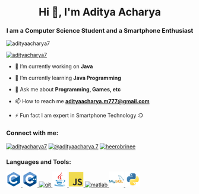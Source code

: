 <h1 align="center">Hi 👋, I'm Aditya Acharya</h1>
<h3 align="center">I am a Computer Science Student and a Smartphone Enthusiast</h3>

<p align="left"> <img src="https://komarev.com/ghpvc/?username=adityaacharya7&label=Profile%20views&color=0e75b6&style=flat" alt="adityaacharya7" /> </p>

<p align="left"> <a href="https://twitter.com/adityacharya7" target="blank"><img src="https://img.shields.io/twitter/follow/adityacharya7?logo=twitter&style=for-the-badge" alt="adityacharya7" /></a> </p>

- 🔭 I’m currently working on **Java**

- 🌱 I’m currently learning **Java Programming**

- 💬 Ask me about **Programming, Games, etc**

- 📫 How to reach me **adityaacharya.m777@gmail.com**

- ⚡ Fun fact I am expert in Smartphone Technology :D 

<h3 align="left">Connect with me:</h3>
<p align="left">
<a href="https://twitter.com/adityacharya7" target="blank"><img align="center" src="https://raw.githubusercontent.com/rahuldkjain/github-profile-readme-generator/master/src/images/icons/Social/twitter.svg" alt="adityacharya7" height="30" width="40" /></a>
<a href="https://instagram.com/@adityaacharya.7" target="blank"><img align="center" src="https://raw.githubusercontent.com/rahuldkjain/github-profile-readme-generator/master/src/images/icons/Social/instagram.svg" alt="@adityaacharya.7" height="30" width="40" /></a>
<a href="https://www.youtube.com/@heerobrinee" target="blank"><img align="center" src="https://raw.githubusercontent.com/rahuldkjain/github-profile-readme-generator/master/src/images/icons/Social/youtube.svg" alt="heerobrinee" height="30" width="40" /></a>
</p>

<h3 align="left">Languages and Tools:</h3>
<p align="left"> <a href="https://www.cprogramming.com/" target="_blank" rel="noreferrer"> <img src="https://raw.githubusercontent.com/devicons/devicon/master/icons/c/c-original.svg" alt="c" width="40" height="40"/> </a> <a href="https://www.w3schools.com/cpp/" target="_blank" rel="noreferrer"> <img src="https://raw.githubusercontent.com/devicons/devicon/master/icons/cplusplus/cplusplus-original.svg" alt="cplusplus" width="40" height="40"/> </a> <a href="https://git-scm.com/" target="_blank" rel="noreferrer"> <img src="https://www.vectorlogo.zone/logos/git-scm/git-scm-icon.svg" alt="git" width="40" height="40"/> </a> <a href="https://www.java.com" target="_blank" rel="noreferrer"> <img src="https://raw.githubusercontent.com/devicons/devicon/master/icons/java/java-original.svg" alt="java" width="40" height="40"/> </a> <a href="https://developer.mozilla.org/en-US/docs/Web/JavaScript" target="_blank" rel="noreferrer"> <img src="https://raw.githubusercontent.com/devicons/devicon/master/icons/javascript/javascript-original.svg" alt="javascript" width="40" height="40"/> </a> <a href="https://www.mathworks.com/" target="_blank" rel="noreferrer"> <img src="https://upload.wikimedia.org/wikipedia/commons/2/21/Matlab_Logo.png" alt="matlab" width="40" height="40"/> </a> <a href="https://www.mysql.com/" target="_blank" rel="noreferrer"> <img src="https://raw.githubusercontent.com/devicons/devicon/master/icons/mysql/mysql-original-wordmark.svg" alt="mysql" width="40" height="40"/> </a> <a href="https://www.python.org" target="_blank" rel="noreferrer"> <img src="https://raw.githubusercontent.com/devicons/devicon/master/icons/python/python-original.svg" alt="python" width="40" height="40"/> </a> </p>
